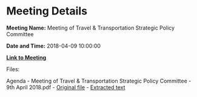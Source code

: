 # Meeting Details

**Meeting Name:** Meeting of Travel & Transportation Strategic Policy Committee

**Date and Time:** 2018-04-09 10:00:00

**[Link to Meeting](https://www.limerick.ie/council/whats-on/meeting-travel-transportation-strategic-policy-committee-1)**

Files: 

Agenda - Meeting of Travel & Transportation Strategic Policy Committee - 9th April 2018.pdf - [Original file](https://www.limerick.ie/sites/default/files/media/documents/2018-04/9th%20April%202018%20-%20Agenda%20Travel%20and%20Transportation%20Strategic%20Policy%20Committee.pdf) - [Extracted text](./Agenda%20-%C2%A0Meeting%20of%20Travel%20%26%20Transportation%20Strategic%20Policy%20Committee%20-%209th%20April%202018.md)

